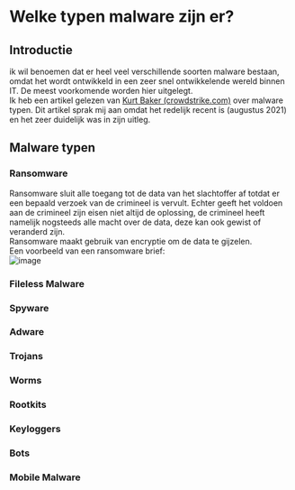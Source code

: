 # Welke typen malware zijn er?

## Introductie
ik wil benoemen dat er heel veel verschillende soorten malware bestaan, omdat het wordt ontwikkeld in een zeer snel ontwikkelende wereld binnen IT. De meest voorkomende worden hier uitgelegt.  
Ik heb een artikel gelezen van [Kurt Baker (crowdstrike.com)](https://www.crowdstrike.com/cybersecurity-101/malware/types-of-malware/) over malware typen. Dit artikel sprak mij aan omdat het redelijk recent is (augustus 2021) en het zeer duidelijk was in zijn uitleg.

## Malware typen

### Ransomware
Ransomware sluit alle toegang tot de data van het slachtoffer af totdat er een bepaald verzoek van de crimineel is vervult. Echter geeft het voldoen aan de crimineel zijn eisen niet altijd de oplossing, de crimineel heeft namelijk nogsteeds alle macht over de data, deze kan ook gewist of veranderd zijn.  
Ransomware maakt gebruik van encryptie om de data te gijzelen.  
Een voorbeeld van een ransomware brief:  
![image](https://user-images.githubusercontent.com/58031089/146090516-a7b18839-d686-4787-8261-60ac2cb960bf.png)

### Fileless Malware
### Spyware
### Adware
### Trojans
### Worms
### Rootkits
### Keyloggers
### Bots
### Mobile Malware
